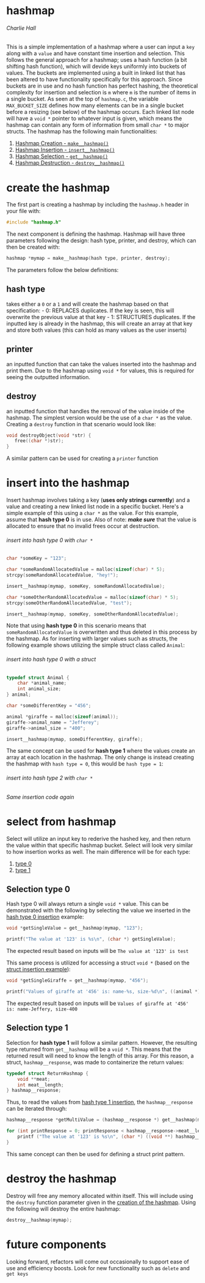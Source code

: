 # hashmap
###### Charlie Hall

This is a simple implementation of a hashmap where a user can input a `key` along with a `value` and have constant time insertion and selection. This follows the general approach for a hashmap; uses a hash function (a bit shifting hash function), which will devide keys uniformly into buckets of values. The buckets are implemented using a built in linked list that has been altered to have functionality specifically for this approach. Since buckets are in use and no hash function has perfect hashing, the theoretical complexity for insertion and selection is `m` where `m` is the number of items in a single bucket. As seen at the top of `hashmap.c`, the variable `MAX_BUCKET_SIZE` defines how many elements can be in a single bucket before a resizing (see below) of the hashmap occurs. Each linked list node will have a `void *` pointer to whatever input is given, which means the hashmap can contain any form of information from small `char *` to major structs. The hashmap has the following main functionalities:
1. [Hashmap Creation - `make__hashmap()`](#create-the-hashmap)
2. [Hashmap Insertion - `insert__hashmap()`](#insert-into-the-hashmap)
3. [Hashmap Selection - `get__hashmap()`](#select-from-hashmap)
4. [Hashmap Destruction - `destroy__hashmap()`](#destroy-the-hashmap)

# create the hashmap
The first part is creating a hashmap by including the `hashmap.h` header in your file with:

```C
#include "hashmap.h"
```

The next component is defining the hashmap. Hashmap will have three parameters following the design: hash type, printer, and destroy, which can then be created with:

```C
hashmap *mymap = make__hashmap(hash type, printer, destroy);
```

The parameters follow the below definitions:

## **hash type**
takes either a `0` or a `1` and will create the hashmap based on that specification:
    - 0: REPLACES duplicates. If the key is seen, this will overwrite
		the previous value at that key
    - 1: STRUCTURES duplicates. If the inputted key is already in the
		hashmap, this will create an array at that key and store both
		values (this can hold as many values as the user inserts)
## **printer**
an inputted function that can take the values inserted into the hashmap and print them. Due to the hashmap using `void *` for values, this is required for seeing the outputted information.
## **destroy**
an inputted function that handles the removal of the value inside of the hashmap. The simplest version would be the use of a `char *` as the value. Creating a `destroy` function in that scenario would look like:

```C
void destroyObject(void *str) {
   free((char *)str);
}
```
A similar pattern can be used for creating a `printer` function

# insert into the hashmap
Insert hashmap involves taking a key (**uses only strings currently**) and a value and creating a new linked list node in a specific bucket. Here's a simple example of this using a `char *` as the value. For this example, assume that **hash type 0** is in use. Also of note: ***make sure*** that the value is allocated to ensure that no invalid frees occur at destruction.

<a name="insert_char_hashtype0"></a>
###### insert into hash type 0 with `char *`
```C
char *someKey = "123";

char *someRandomAllocatedValue = malloc(sizeof(char) * 5);
strcpy(someRandomAllocatedValue, "hey!");

insert__hashmap(mymap, someKey, someRandomAllocatedValue);

char *someOtherRandomAllocatedValue = malloc(sizeof(char) * 5);
strcpy(someOtherRandomAllocatedValue, "test");

insert__hashmap(mymap, someKey, someOtherRandomAllocatedValue);
```

Note that using **hash type 0** in this scenario means that `someRandomAllocatedValue` is overwritten and thus deleted in this process by the hashmap. As for inserting with larger values such as structs, the following example shows utilizing the simple struct class called `Animal`:

<a name="insert_struct_hashtype0"></a>
###### insert into hash type 0 with a struct
```C
typedef struct Animal {
    char *animal_name;
    int animal_size;
} animal;
```
```C
char *someDifferentKey = "456";

animal *giraffe = malloc(sizeof(animal));
giraffe->animal_name = "Jefferey";
giraffe->animal_size = "400";

insert__hashmap(mymap, someDifferentKey, giraffe);
```

The same concept can be used for **hash type 1** where the values create an array at each location in the hashmap. The only change is instead creating the hashmap with `hash type = 0`, this would be `hash type = 1`:

###### insert into hash type 2 with `char *`
<a name="#"></a>
*Same insertion code again*

# select from hashmap
Select will utilize an input key to rederive the hashed key, and then return the value within that specific hashmap bucket. Select will look very similar to how insertion works as well. The main difference will be for each type:
1. [type 0](#selection_type1)
2. [type 1](#selection_type2)

<a name="selection_type1"></a>
## Selection type 0
Hash type 0 will always return a single `void *` value. This can be demonstrated with the following by selecting the value we inserted in the [hash type 0 insertion](#insert_char_hashtype1) example:

```C
void *getSingleValue = get__hashmap(mymap, "123");

printf("The value at '123' is %s\n", (char *) getSingleValue);
```
The expected result based on inputs will be `The value at '123' is test`

This same process is utilized for accessing a struct `void *` (based on the [struct insertion example](#insert_struct_hashtype0)):

```C
void *getSingleGiraffe = get__hashmap(mymap, "456");

printf("Values of giraffe at '456' is: name-%s, size-%d\n", ((animal *) getSingleGiraffe)->animal_name, ((animal *) getSingleGiraffe)->animal_size);
```
The expected result based on inputs will be `Values of giraffe at '456' is: name-Jeffery, size-400`

<a name="selection_type2"></a>
## Selection type 1
Selection for **hash type 1** will follow a similar pattern. However, the resulting type returned from `get__hashmap` will be a `void *`. This means that the returned result will need to know the length of this array. For this reason, a struct, `hashmap__response`, was made to containerize the return values:

```C
typedef struct ReturnHashmap {
	void **meat;
	int meat__length;
} hashmap__response;
```

Thus, to read the values from [hash type 1 insertion](#insert_char_hashtype1), the `hashmap__response` can be iterated through:
```C
hashmap__response *getMultiValue = (hashmap__response *) get__hashmap(mymap, "123");

for (int printResponse = 0; printResponse < hashmap__response->meat__length; printResponse++) {
    printf ("The value at '123' is %s\n", (char *) ((void **) hashmap__response->meat)[printResponse]);
}
```

This same concept can then be used for defining a struct print pattern.

# destroy the hashmap
Destroy will free any memory allocated within itself. This will include using the `destroy` function parameter given in the [creation of the hashmap](#define-the-hashmap). Using the following will destroy the entire hashmap:

```C
destroy__hashmap(mymap);
```

# future components
Looking forward, refactors will come out occasionally to support ease of use and efficiency boosts. Look for new functionality such as `delete` and `get keys`
